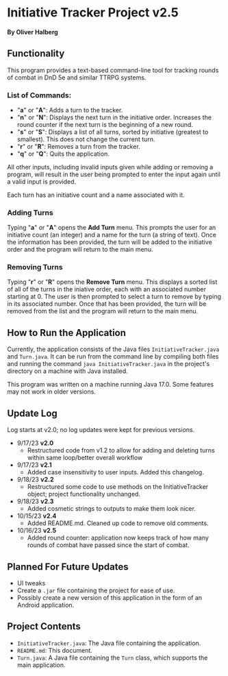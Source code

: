 # Initiative Tracker Project v2.5
#### By Oliver Halberg

## Functionality

This program provides a text-based command-line tool for tracking rounds of combat in DnD 5e and similar TTRPG systems. 

### List of Commands:
- "**a**" or "**A**": Adds a turn to the tracker.
- "**n**" or "**N**": Displays the next turn in the initiative order. Increases the round counter if the next turn is the beginning of a new round. 
- "**s**" or "**S**": Displays a list of all turns, sorted by initiative (greatest to smallest). This does not change the current turn.
- "**r**" or "**R**": Removes a turn from the tracker.
- "**q**" or "**Q**": Quits the application.

All other inputs, including invalid inputs given while adding or removing a program, will result in the user being prompted to enter the input again until a valid input is provided.

Each turn has an initiative count and a name associated with it. 

### Adding Turns

Typing "**a**" or "**A**" opens the **Add Turn** menu. This prompts the user for an initiative count (an integer) and a name for the turn (a string of text). Once the information has been provided, the turn will be added to the initiative order and the program will return to the main menu.

### Removing Turns

Typing "**r**" or "**R**" opens the **Remove Turn** menu. This displays a sorted list of all of the turns in the iniative order, each with an associated number starting at 0. The user is then prompted to select a turn to remove by typing in its associated number. Once that has been provided, the turn will be removed from the list and the program will return to the main menu.

## How to Run the Application

Currently, the application consists of the Java files `InitiativeTracker.java` and `Turn.java`. It can be run from the command line by compiling both files and running the command `java InitiativeTracker.java` in the project's directory on a machine with Java installed.

This program was written on a machine running Java 17.0. Some features may not work in older versions.

## Update Log

Log starts at v2.0; no log updates were kept for previous versions.

- 9/17/23 **v2.0** 
    - Restructured code from v1.2 to allow for adding and deleting turns within same loop/better overall workflow
- 9/17/23 **v2.1** 
    - Added case insensitivity to user inputs. Added this changelog.
- 9/18/23 **v2.2** 
    - Restructured some code to use methods on the InitiativeTracker object; project functionality unchanged.
- 9/18/23 **v2.3** 
    - Added cosmetic strings to outputs to make them look nicer.
- 10/15/23 **v2.4**
    - Added README.md. Cleaned up code to remove old comments.
- 10/16/23 **v2.5**
    - Added round counter: application now keeps track of how many rounds of combat have passed since the start of combat.

## Planned For Future Updates
- UI tweaks
- Create a `.jar` file containing the project for ease of use.
- Possibly create a new version of this application in the form of an Android application.

## Project Contents
- `InitiativeTracker.java`: The Java file containing the application.
- `README.md`: This document.
- `Turn.java`: A Java file containing the `Turn` class, which supports the main application.
